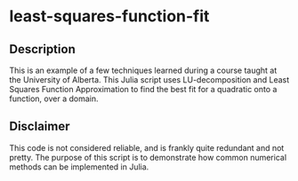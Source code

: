 # least-squares-function-fit

## Description
This is an example of a few techniques learned during a course taught at the University of Alberta. This Julia script uses LU-decomposition and Least Squares Function Approximation to find the best fit for a quadratic onto a function, over a domain.

## Disclaimer
This code is not considered reliable, and is frankly quite redundant and not pretty. The purpose of this script is to demonstrate how common numerical methods can be implemented in Julia.